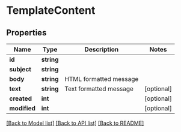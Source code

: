 # TemplateContent

## Properties
Name | Type | Description | Notes
------------ | ------------- | ------------- | -------------
**id** | **string** |  | 
**subject** | **string** |  | 
**body** | **string** | HTML formatted message | 
**text** | **string** | Text formatted message | [optional] 
**created** | **int** |  | [optional] 
**modified** | **int** |  | [optional] 

[[Back to Model list]](../README.md#documentation-for-models) [[Back to API list]](../README.md#documentation-for-api-endpoints) [[Back to README]](../README.md)


